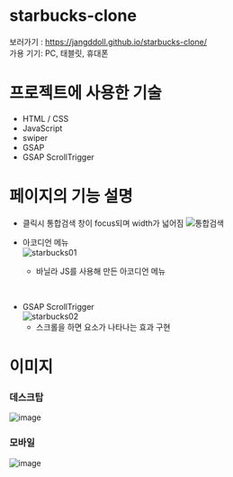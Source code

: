 # starbucks-clone
보러가기 : https://jangddoll.github.io/starbucks-clone/<br>
가용 기기: PC, 태블릿, 휴대폰

# 프로젝트에 사용한 기술
* HTML / CSS
* JavaScript
* swiper
* GSAP
* GSAP ScrollTrigger

# 페이지의 기능 설명
* 클릭시 통합검색 창이 focus되며 width가 넓어짐
  ![통합검색](https://github.com/jangddoll/starbucks-clone/assets/145321198/3d46a15b-4395-4142-8c4e-0a908a9a5d9b)

* 아코디언 메뉴<br>
  ![starbucks01](https://github.com/jangddoll/starbucks-clone/assets/145321198/19bb3ed5-8b1e-4645-89d0-101edda270a7)
  * 바닐라 JS를 사용해 만든 아코디언 메뉴
<br>

* GSAP ScrollTrigger<br>
  ![starbucks02](https://github.com/jangddoll/starbucks-clone/assets/145321198/615d2859-40fe-4459-a926-f69a7c5cbda4)
  * 스크롤을 하면 요소가 나타나는 효과 구현
 
# 이미지

### 데스크탑
![image](https://github.com/jangddoll/starbucks-clone/assets/145321198/0b128775-ee98-4ed7-9220-eeaab32ad95d)

### 모바일
![image](https://github.com/jangddoll/starbucks-clone/assets/145321198/98be8ceb-930a-4902-a9c9-32ee332f7916)




